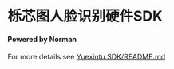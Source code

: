 # 栎芯图人脸识别硬件SDK
#### Powered by Norman

For more details see [Yuexintu.SDK/README.md](./Yuexintu.SDK/README.md)